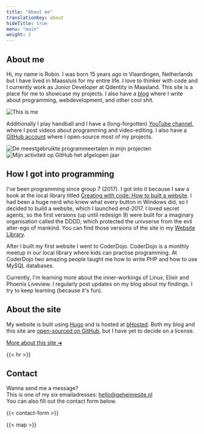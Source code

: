 ```yaml
---
title: "About me"
translationKey: about
hideTitle: true
menu: "main"
weight: 2
---
```


<div class="flex flex-col lg:flex-row items-center">
    <section class="section lg:mr-0">
        <h1>About me</h1>
        <p>
            Hi, my name is Robin. I was born 15 years ago in Vlaardingen, Netherlands but I have lived in Maassluis for my entire life. I love to thinker with code and I currently work as Junior Developer at Qdentity in Maasland. This site is a place for me to showcase my projects. I also have a <a href="https://blog.geheimesite.nl/en">blog</a> where I write about programming, webdevelopment, and other cool shit.
        </p>
    </section>
    <img class="w-full h-60 mb-5 lg:rotate-1 rounded-xl aspect-square object-cover object-right-top lg:mb-0 lg:h-fit lg:w-1/5" src="/assets/images/me_optimized.jpeg" alt="This is me">
</div>

Additionally I play handball and I have a (long-forgotten) [YouTube channel](https://www.youtube.com/channel/UCx4li1iMygs5KtqgcU5KGRw), where I post videos about programming and video-editing. I also have a [GitHub account](https://github.com/RobinBoers) where I open-source most of my projects.

<div class="flex flex-col lg:flex-row justify-center items-center gap-1 lg:gap-4">
    <img class="w-full lg:w-auto" src="https://github-readme-stats.vercel.app/api/top-langs/?username=RobinBoers&layout=compact&title_color=434d58" alt="De meestgebruikte programmeertalen in mijn projecten">
    <img class="w-full lg:w-auto" src="https://github-readme-stats.vercel.app/api?username=RobinBoers&count_private=true&show_icons=true&hide_title=true" alt="Mijn activiteit op GitHub het afgelopen jaar">
</div>

## How I got into programming

I've been programming since group 7 (2017). I got into it because I saw a book at the local library titled [Creating with code: How to built a website](http://www.nano-tips.com). I had been a huge nerd who knew what every button in Windows did, so I decided to build a website, which I launched end-2017. I loved secret agents, so the first versions (up until redesign 9) were built for a imaginary organisation called the DDDD, which protected the univserse from the evil alter-ego of mankind. You can find those versions of the site in my [Website Library](/website/overview).

After I built my first website I went to CoderDojo. CoderDojo is a monthly meetup in our local library where kids can practise programming. At CoderDojo two amazing people taught me how to write PHP and how to use MySQL databases.

Currently, I'm learning more about the inner-workings of Linux, Elixir and Phoenix Liveview. I regularly post updates on my blog about my findings. I try to keep learning (because it's fun).

## About the site

My website is built using [Hugo](https://gohugo.io) and is hosted at [bHosted](https://www.bhosted.nl/?ref=97f4c4a4b13e269e12cfd4f0352ba527). Both my blog and this site are [open-sourced on GitHub](https://github.com/RobinBoers/geheimesite.nl), but I have yet to decide on a license.

[More about this site ➜](/colophon)

{{< hr >}}

## Contact

Wanna send me a message?  
This is one of my six emailadresses: hello@geheimesite.nl  
You can also fill out the contact form below.

{{< contact-form >}}

{{< map >}}
